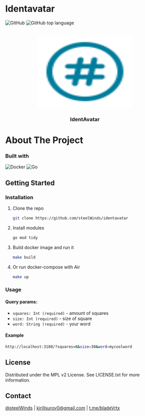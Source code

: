# Identavatar

![GitHub](https://img.shields.io/github/license/steelWinds/identavatar)
![GitHub top language](https://img.shields.io/github/languages/top/steelWinds/identavatar)

</br>
<div align="center">
  <img width="300" height="230" src="./git/logo.svg">
  <h3 align="center">IdentAvatar</h3>
</div>

# About The Project

### Built with
![Docker](https://img.shields.io/badge/docker-%230db7ed.svg?style=for-the-badge&logo=docker&logoColor=white)
![Go](https://img.shields.io/badge/go-%2300ADD8.svg?style=for-the-badge&logo=go&logoColor=white)

## Getting Started

### Installation
1. Clone the repo
   ```bash
   git clone https://github.com/steelWinds/identavatar
   ```
2. Install modules
   ```bash
   go mod tidy
   ```
3. Build docker image and run it
   ```bash
   make build
   ```
3. Or run docker-compose with Air
   ```bash
   make up
   ```
### Usage

#### Query params:
- ```squares: Int (required)``` - amount of squares
- ```size: Int (required)``` - size of square 
- ```word: String (required)``` - your word 

#### Example
```bash
http://localhost:3180/?squares=6&size=30&word=mycoolword
```
## License

Distributed under the MPL v2 License. See LICENSE.txt for more information.

## Contact

[@steelWinds](https://github.com/steelWinds) | kirillsurov0@gmail.com | [t.me/bladeVrtx](https://t.me/bladeVrtx)
